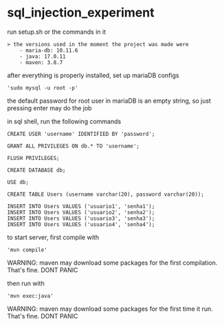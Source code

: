 # sql_injection_experiment

run setup.sh or the commands in it

    > the versions used in the moment the project was made were
        - maria-db: 10.11.6
        - java: 17.0.11
        - maven: 3.8.7 

after everything is properly installed, set up mariaDB configs

    'sudo mysql -u root -p'

the default password for root user in mariaDB is an empty string, so just pressing enter may do the job

in sql shell, run the following commands

    CREATE USER 'username' IDENTIFIED BY 'password';

    GRANT ALL PRIVILEGES ON db.* TO 'username';

    FLUSH PRIVILEGES;

    CREATE DATABASE db;

    USE db;

    CREATE TABLE Users (username varchar(20), password varchar(20));

    INSERT INTO Users VALUES ('usuario1', 'senha1');
    INSERT INTO Users VALUES ('usuario2', 'senha2');
    INSERT INTO Users VALUES ('usuario3', 'senha3');
    INSERT INTO Users VALUES ('usuario4', 'senha4');

to start server, first compile with

    'mvn compile'

WARNING: maven may download some packages for the first compilation. That's fine. DONT PANIC

then run with

    'mvn exec:java'

WARNING: maven may download some packages for the first time it run. That's fine. DONT PANIC